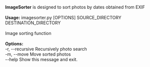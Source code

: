 <b>ImageSorter</b> is designed to sort photos by dates obtained from EXIF<br><br>
<b>Usage:</b> imagesorter.py [OPTIONS] SOURCE_DIRECTORY DESTINATION_DIRECTORY<br><br>
Image sorting function<br><br>
<b>Options:</b><br>
  -r, --recursive Recursively photo search<br>
  -m, --move Move sorted photos<br>
  --help Show this message and exit.<br></i>